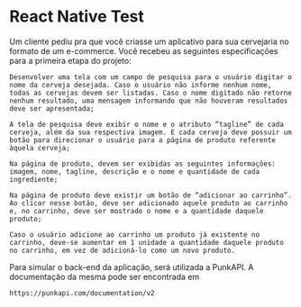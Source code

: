  # React Native Test

 Um cliente pediu pra que você criasse um aplicativo para sua cervejaria no formato de um e-commerce. Você recebeu as seguintes especificações para a primeira etapa do projeto:

    Desenvolver uma tela com um campo de pesquisa para o usuário digitar o nome da cerveja desejada. Caso o usuário não informe nenhum nome, todas as cervejas devem ser listadas. Caso o nome digitado não retorne nenhum resultado, uma mensagem informando que não houveram resultados deve ser apresentada;
    
    A tela de pesquisa deve exibir o nome e o atributo “tagline” de cada cerveja, além da sua respectiva imagem. E cada cerveja deve possuir um botão para direcionar o usuário para a página de produto referente àquela cerveja;
    
    Na página de produto, devem ser exibidas as seguintes informações: imagem, nome, tagline, descrição e o nome e quantidade de cada ingrediente;
    
    Na página de produto deve existir um botão de “adicionar ao carrinho”. Ao clicar nesse botão, deve ser adicionado aquele produto ao carrinho e, no carrinho, deve ser mostrado o nome e a quantidade daquele produto;

    Caso o usuário adicione ao carrinho um produto já existente no carrinho, deve-se aumentar em 1 unidade a quantidade daquele produto no carrinho, em vez de adicioná-lo como um novo produto.

 Para simular o back-end da aplicação, será utilizada a PunkAPI. A documentação da mesma pode ser encontrada em 
    
    https://punkapi.com/documentation/v2
